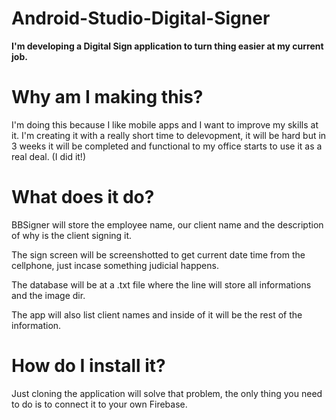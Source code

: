 # Android-Studio-Digital-Signer
<p><b>I'm developing a Digital Sign application to turn thing easier at my current job.</b></p>

# Why am I making this?
<p>I'm doing this because I like mobile apps and I want to improve my skills at it. I'm creating
it with a really short time to delevopment, it will be hard but in 3 weeks it will be completed and
functional to my office starts to use it as a real deal. (I did it!)</p>

# What does it do?
<p>BBSigner will store the employee name, our client name and the description of why is the client signing it.</p>
<p>The sign screen will be screenshotted to get current date time from the cellphone, just incase something judicial happens.</p>
<p>The database will be at a .txt file where the line will store all informations and the image dir.</p>
<p>The app will also list client names and inside of it will be the rest of the information.</p>

# How do I install it?
<p>Just cloning the application will solve that problem, the only thing you need to do is to connect it to your own Firebase.</p>
